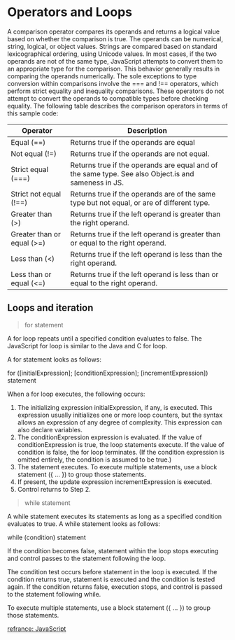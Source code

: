 #  Operators and Loops 

A comparison operator compares its operands and returns a logical value based on whether the comparison is true. The operands can be numerical, string, logical, or object values. Strings are compared based on standard lexicographical ordering, using Unicode values. In most cases, if the two operands are not of the same type, JavaScript attempts to convert them to an appropriate type for the comparison. This behavior generally results in comparing the operands numerically. The sole exceptions to type conversion within comparisons involve the === and !== operators, which perform strict equality and inequality comparisons. These operators do not attempt to convert the operands to compatible types before checking equality. The following table describes the comparison operators in terms of this sample code:

Operator | Description 
--------- | ---------
Equal (==) |Returns true if the operands are equal
Not equal (!=)| Returns true if the operands are not equal.
Strict equal (===)| Returns true if the operands are equal and of the same type. See also Object.is and sameness in JS. 
Strict not equal (!==)|	Returns true if the operands are of the same type but not equal, or are of different type.
Greater than (>)	|Returns true if the left operand is greater than the right operand.
Greater than or equal (>=)|	Returns true if the left operand is greater than or equal to the right operand.
Less than (<)|	Returns true if the left operand is less than the right operand.
Less than or equal (<=)	|Returns true if the left operand is less than or equal to the right operand.


## Loops and iteration

> for statement

A for loop repeats until a specified condition evaluates to false. The JavaScript for loop is similar to the Java and C for loop.

A for statement looks as follows:

for ([initialExpression]; [conditionExpression]; [incrementExpression])
  statement

  When a for loop executes, the following occurs:
  1. The initializing expression initialExpression, if any, is executed. This expression usually initializes one or more loop counters, but the syntax allows an expression of any degree of complexity. This expression can also declare variables.
  2. The conditionExpression expression is evaluated. If the value of conditionExpression is true, the loop statements execute. If the value of condition is false, the for loop terminates. (If the condition expression is omitted entirely, the condition is assumed to be true.)
  3. The statement executes. To execute multiple statements, use a block statement ({ ... }) to group those statements.
  4. If present, the update expression incrementExpression is executed.
  5. Control returns to Step 2.

  > while statement

  A while statement executes its statements as long as a specified condition evaluates to true. A while statement looks as follows:

while (condition)
  statement

  If the condition becomes false, statement within the loop stops executing and control passes to the statement following the loop.

The condition test occurs before statement in the loop is executed. If the condition returns true, statement is executed and the condition is tested again. If the condition returns false, execution stops, and control is passed to the statement following while.

To execute multiple statements, use a block statement ({ ... }) to group those statements.



[refrance:  JavaScript](https://drive.google.com/file/d/1KFKjXZMEVY5OIxIUcUlCzCxCvZvr529K/view)
